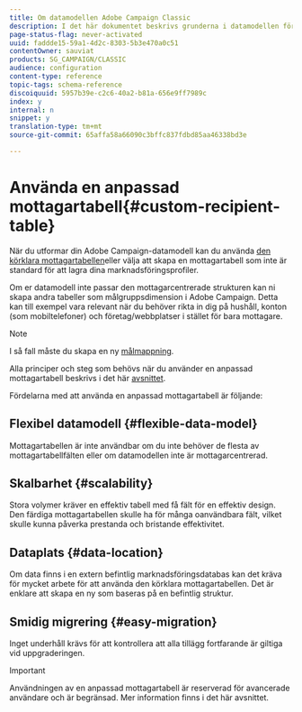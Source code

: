 ```yaml
---
title: Om datamodellen Adobe Campaign Classic
description: I det här dokumentet beskrivs grunderna i datamodellen för Adobe Campaign Classic.
page-status-flag: never-activated
uuid: faddde15-59a1-4d2c-8303-5b3e470a0c51
contentOwner: sauviat
products: SG_CAMPAIGN/CLASSIC
audience: configuration
content-type: reference
topic-tags: schema-reference
discoiquuid: 5957b39e-c2c6-40a2-b81a-656e9ff7989c
index: y
internal: n
snippet: y
translation-type: tm+mt
source-git-commit: 65affa58a66090c3bffc837fdbd85aa46338bd3e

---
```



# Använda en anpassad mottagartabell{#custom-recipient-table}

När du utformar din Adobe Campaign-datamodell kan du använda [den körklara mottagartabellen](../../configuration/using/default-recipient-table.md)eller välja att skapa en mottagartabell som inte är standard för att lagra dina marknadsföringsprofiler.

Om er datamodell inte passar den mottagarcentrerade strukturen kan ni skapa andra tabeller som målgruppsdimension i Adobe Campaign. Detta kan till exempel vara relevant när du behöver rikta in dig på hushåll, konton (som mobiltelefoner) och företag/webbplatser i stället för bara mottagare.

>[!NOTE]
>
>I så fall måste du skapa en ny [målmappning](../../configuration/using/target-mapping.md).

Alla principer och steg som behövs när du använder en anpassad mottagartabell beskrivs i det här [avsnittet](../../configuration/using/about-custom-recipient-table.md).

Fördelarna med att använda en anpassad mottagartabell är följande:

## Flexibel datamodell {#flexible-data-model}

Mottagartabellen är inte användbar om du inte behöver de flesta av mottagartabellfälten eller om datamodellen inte är mottagarcentrerad.

## Skalbarhet {#scalability}

Stora volymer kräver en effektiv tabell med få fält för en effektiv design. Den färdiga mottagartabellen skulle ha för många oanvändbara fält, vilket skulle kunna påverka prestanda och bristande effektivitet.

## Dataplats {#data-location}

Om data finns i en extern befintlig marknadsföringsdatabas kan det kräva för mycket arbete för att använda den körklara mottagartabellen. Det är enklare att skapa en ny som baseras på en befintlig struktur.

## Smidig migrering {#easy-migration}

Inget underhåll krävs för att kontrollera att alla tillägg fortfarande är giltiga vid uppgraderingen.

>[!IMPORTANT]
>
>Användningen av en anpassad mottagartabell är reserverad för avancerade användare och är begränsad. Mer information finns i det här avsnittet.
